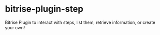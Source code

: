 # bitrise-plugin-step

Bitrise Plugin to interact with steps, list them, retrieve information, or create your own!
